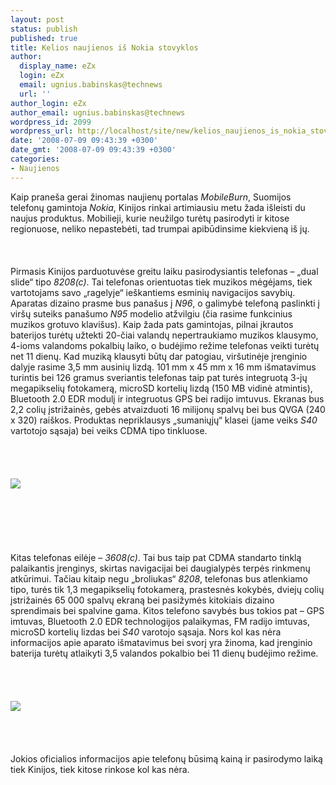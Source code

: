 ```yaml
---
layout: post
status: publish
published: true
title: Kelios naujienos iš Nokia stovyklos
author:
  display_name: eZx
  login: eZx
  email: ugnius.babinskas@technews
  url: ''
author_login: eZx
author_email: ugnius.babinskas@technews
wordpress_id: 2099
wordpress_url: http://localhost/site/new/kelios_naujienos_is_nokia_stovyklos/
date: '2008-07-09 09:43:39 +0300'
date_gmt: '2008-07-09 09:43:39 +0300'
categories:
- Naujienos
---
```

<p>Kaip praneša gerai žinomas naujienų portalas <i>MobileBurn</i>, Suomijos telefonų gamintoja <i>Nokia</i>, Kinijos rinkai artimiausiu metu žada išleisti du naujus produktus. Mobilieji, kurie neužilgo turėtų pasirodyti ir kitose regionuose, neliko nepastebėti, tad trumpai apibūdinsime kiekvieną iš jų.<br />
<br><br />
<br>Pirmasis Kinijos parduotuvėse greitu laiku pasirodysiantis telefonas – „dual slide“ tipo <i>8208(c)</i>. Tai telefonas orientuotas tiek muzikos mėgėjams, tiek vartotojams savo „ragelyje“ ieškantiems esminių navigacijos savybių. Aparatas dizaino prasme bus panašus į <i>N96</i>, o galimybė telefoną paslinkti į viršų suteiks panašumo <i>N95</i> modelio atžvilgiu (čia rasime funkcinius muzikos grotuvo klavišus). Kaip žada pats gamintojas, pilnai įkrautos baterijos turėtų užtekti 20-čiai valandų nepertraukiamo muzikos klausymo, 4-ioms valandoms pokalbių laiko, o budėjimo režime telefonas veikti turėtų net 11 dienų. Kad muziką klausyti būtų dar patogiau, viršutinėje įrenginio dalyje rasime 3,5 mm ausinių lizdą. 101 mm x 45 mm x 16 mm išmatavimus turintis bei 126 gramus sveriantis telefonas taip pat turės integruotą 3-jų megapikselių fotokamerą, microSD kortelių lizdą (150 MB vidinė atmintis), Bluetooth 2.0 EDR modulį ir integruotus GPS bei radijo imtuvus. Ekranas bus 2,2 colių įstrižainės, gebės atvaizduoti 16 milijonų spalvų bei bus QVGA (240 x 320) raiškos. Produktas nepriklausys „sumaniųjų“ klasei (jame veiks <i>S40</i> vartotojo sąsaja) bei veiks CDMA tipo tinkluose.<br />
<br><br />
<br><br><img src="http://www.technews.lt/upl/Failai/nokai_8208.jpg"><br><br />
<br><br />
<br><br />
<br>Kitas telefonas eilėje – <i>3608(c)</i>. Tai bus taip pat CDMA standarto tinklą palaikantis įrenginys, skirtas navigacijai bei daugialypės terpės rinkmenų atkūrimui. Tačiau kitaip negu „broliukas“ <i>8208</i>, telefonas bus atlenkiamo tipo, turės tik 1,3 megapikselių fotokamerą, prastesnės kokybės, dviejų colių įstrižainės 65 000 spalvų ekraną bei pasižymės kitokiais dizaino sprendimais bei spalvine gama. Kitos telefono savybės bus tokios pat – GPS imtuvas, Bluetooth 2.0 EDR technologijos palaikymas, FM radijo imtuvas, microSD kortelių lizdas bei <i>S40</i> varotojo sąsaja. Nors kol kas nėra informacijos apie aparato išmatavimus bei svorį yra žinoma, kad įrenginio baterija turėtų atlaikyti 3,5 valandos pokalbio bei 11 dienų budėjimo režime.<br />
<br><br />
<br><br><img src="http://www.technews.lt/upl/Failai/nokia_3608_front.jpg"><br><br />
<br><br />
<br>Jokios oficialios informacijos apie telefonų būsimą kainą ir pasirodymo laiką tiek Kinijos, tiek kitose rinkose kol kas nėra.<br />
<br><br />
<br><br />
<br></p>
